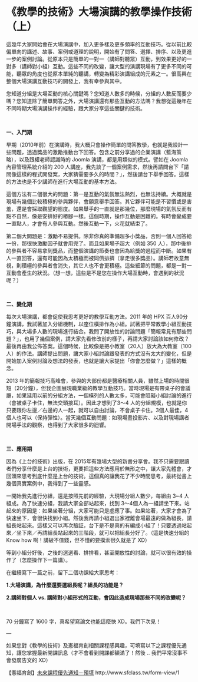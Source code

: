 # 《教學的技術》大場演講的教學操作技術（上） 

<p>這幾年大家開始會在大場演講中，加入更多樣及更多頻率的互動技巧。從以前比較偏單向的講述、故事、案例或道理的說明，開始有了問答、選擇、排序、以及更進一步的案例討論。從原本只是簡單的一對一（講師對聽眾）互動，到效果更好的一對多（講師對小組）互動。這些不同的改變，讓大型的演講現場有了更多不同的可能，聽眾的角度也從原本單純的聽講，轉變為精彩演講組成的元素之一。很高興在整個大場演講互動技巧的開發上，我有幸參與其中。</p>
<p>您知道分組是大場互動的核心關鍵嗎？您知道人數多的時候，分組的人數反而要少嗎？您知道除了簡單問答之外，大場演講還有那些互動的方法嗎？我想從這幾年在不同時期大場演講操作的經驗，跟大家分享這些關鍵的技術。</p>
<p> </p>
<p><strong>一、入門期</strong></p>
<p>早期（2010年前）在演講時，我大概只會操作簡單的問答教學，也就是我設計一些問題，透過獎品的激勵推動台下回答。包含之前分享過的企業演講（藍海策略），以及跟權老師認識時的 Joomla 演講，都是用類似的模式。譬如在 Joomla 內容管理系統介紹的 200 人講座，我先談了一個案例需求，然後再請問台下「請問像這樣的程式開發案，大家猜需要多久的時間？」，然後請台下舉手回答。這樣的方法也是不少講師在進行大場互動的基本方法。</p>
<p>這個方法有二個很大的問題：第一是互動的氣氛無法熱烈，也無法持續。大概就是現場有幾個比較積極的參與夥伴，會願意舉手回答。其它夥伴可能是不習慣或是害羞，還是會採取觀望的態度。如果舉手的一直就是那幾位，那麼現場的氣氛反而有點不自然，像是安排好的樁腳一樣。這個時期，操作互動是困難的。有時會變成要一直點人，才會有人參與互動。然後互動一下，火花就結束了。</p>
<p>第二個大問題是：激勵不易提供。除非你真的準備超多小獎品，否則一個人回答給一份，那很快激勵因子就會用完了。而且如果場子超大（例如 350 人），那中後排的參與者不容易拿到獎品，而整個演講的節奏也會因為給獎的過程而中斷。如果有人一直回答，還有可能因為太積極而被同儕排擠（拿走很多獎品）。講師若故意無視，則積極的參與者會消失，其它人也不會更積極。這些細節的問題，都是一對一互動會產生的狀況。（想一想，這些是不是您在操作大場互動時，會遇到的狀況呢？）</p>
<p> </p>
<p><strong>二、變化期</strong></p>
<p>每次大場演講，都會促使我思考更好的教學互動方法。2011 年的 HPX 百人90分鐘演講，我試著加入分組機制，以座位橫排作為小組。試著把平常教學小組互動技巧，與大場多人數的現場進行結合。我問了開放性的討論問題「簡報常見有那些問題？」，也用了幾個案例，請大家先看修改前的樣子，再請大家討論該如何修改？最後再由我公佈答案。這個時候，比較像是把小教室（20人）放大為大教室（100人）的作法。講師提出問題，讓大家小組討論跟發表的方式沒有太大的變化，但是開始加入案例討論及想法的發表，也就是讓大家提出「你會怎麼做？」這樣的概念。</p>
<p>2013 年的簡報技巧高峰會，參與的大部份都是醫療相關人員，雖然上場的時間很短（20分鐘），但我企圖展現職業級的教學互動技巧。當時現場是有帶桌子的會議廳，如果延用以前的分組方法，一個橫列的人數太多，可能會阻礙小組討論的進行（會被桌子卡住，無法交頭接耳）。因此才想到了3～4 人的分組規模，也就是你只要跟你左邊／右邊的人一起，就可以自由討論，不會桌子卡住。3個人最佳，4個人也可以（保持彈性）。當天幾個互動問題：如現場畫投影片、以及對現場講者開場手法的觀察，也得到了大家很多的迴響。</p>
<p> </p>
<p><strong>三、應用期</strong></p>
<p>因為《上台的技術》出版，在 2015年有幾場大型的新書分享會。我不只需要跟讀者們分享什麼是上台的技術，更要把這些方法應用於無形之中，讓大家先體會，才回頭來思考到底什麼是上台的技術。這個真的讓我花了不少時間思考，最終從書上幾個真實案例中，我得到了一些靈感。</p>
<p>一開始我先進行分組，還是按照先前的經驗，大現場分組人數少，每組由 3~4 人組成。為了快速分組，我請大家全部站起來，找到 3～4個人為一組請坐下來。站起來的原因是：如果坐著分組，大家可能只是虛應了事。如果站著，大家才會為了快速坐下，會很快找到小組。然後我再請小組選出家裡離會場最遠的做為組長，請組長站起來。這樣又可以再次驗証，台下是不是真的有編成小組了！只要透過站起來／坐下來／再請組長站起來的三階段，就可以把組長分好了。（這是快速分組的 Know how 啊！講破不值錢，但不懂的要摸索很久就是了 XD）</p>
<p>等到小組分好後，之後的選選看、排排看，甚至開放性的討論，就可以很有效的操作了（怎麼操作下一篇講）。</p>
<p>在繼續寫下一篇之前，留下二個功課給大家思考：</p>
<p><strong>1.</strong><strong>大場演講，為什麼還要選組長呢？組長的功能是？</strong></p>
<p><strong>2.</strong><strong>講師對個人 vs. </strong><strong>講師對小組形式的互動，會因此造成現場那些不同的改變呢？</strong></p>
<p> </p>
<p>70 分鐘寫了 1600 字，真希望寫論文也能這麼快 XD。我們下次見！</p>
<p>—</p>
<p>如果您對《教學的技術》及憲福育創相關課程感興趣，可填寫以下之課程優先通知，讓您掌握最新開課訊息（才不會看到開課都額滿了！然後 .. 我們平常沒事不會發廣告文的 XD）</p>
<p>【憲福育創】<a href="http://www.sfclass.tw/form-view/1">未來課程優先通知－預填</a> http://www.sfclass.tw/form-view/1</p>
<p> </p>